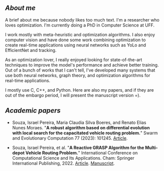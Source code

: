 
## _About me_

<p align="justify">
A brief about me because nobody likes too much text. I'm a researcher who loves optimization. I'm currently doing a PhD in Computer Science at UFF. 

I work mostly with meta-heuristic and optimization algorithms. I also enjoy computer vision and have done some work combining optimization to create real-time applications using neural networks such as YoLo and EfficientNet and tracking. 

As an optimization lover, I really enjoyed looking for state-of-the-art techniques to improve the model's performance and achieve better training. Out of a bunch of works that I can't tell, I've developed many systems that use both neural networks, graph theory, and optimization algorithms for real-time applications. 

I mostly use C, C++, and Python. Here are also my papers, and if they are out of the embargo period, I will present the manuscript version =).
</p>

## _Academic papers_

* Souza, Israel Pereira, Maria Claudia Silva Boeres, and Renato Elias Nunes Moraes. "**A robust algorithm based on differential evolution with local search for the capacitated vehicle routing problem.**" Swarm and Evolutionary Computation 77 (2023): 101245.
[Article](https://www.sciencedirect.com/science/article/pii/S2210650223000196).


* Souza, Israel Pereira, et al. "**A Reactive GRASP Algorithm for the Multi-depot Vehicle Routing Problem.**" International Conference on Computational Science and Its Applications. Cham: Springer International Publishing, 2022.
[Article](https://link.springer.com/chapter/10.1007/978-3-031-10562-3_7).
[Manuscript](https://github.com/israelpereira55/israelpereira55.github.io/blob/main/articles/MDVRP_ICCSA_2022_LNCS.pdf).

